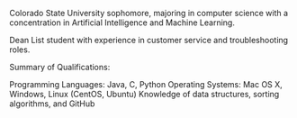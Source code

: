 Colorado State University sophomore, majoring in computer science with a concentration in Artificial Intelligence and Machine Learning.

Dean List student with experience in customer service and troubleshooting roles.

Summary of Qualifications:

Programming Languages: Java, C, Python
Operating Systems: Mac OS X, Windows, Linux (CentOS, Ubuntu)
Knowledge of data structures, sorting algorithms, and GitHub
